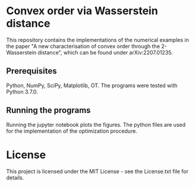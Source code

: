 # Convex order via Wasserstein distance

This repository contains the implementations of the numerical examples in the paper "A new characterisation of convex order through the 2-Wasserstein distance", which can be found under arXiv:2207.01235.

## Prerequisites

Python, NumPy, SciPy, Matplotlib, OT. The programs were tested with Python 3.7.0.

## Running the programs

Running the jupyter notebook plots the figures. The python files are used for the implementation of the optimization procedure.

# License

This project is licensed under the MIT License - see the License.txt file for details.
